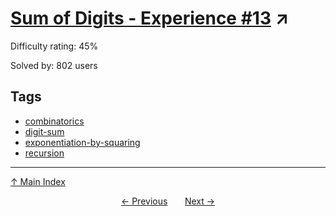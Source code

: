 # [Sum of Digits - Experience #13](https://projecteuler.net/problem=377) ↗️

Difficulty rating: 45%

Solved by: 802 users
## Tags

- [combinatorics](../tags/combinatorics.md)
- [digit-sum](../tags/digit-sum.md)
- [exponentiation-by-squaring](../tags/exponentiation-by-squaring.md)
- [recursion](../tags/recursion.md)



---

[↑ Main Index](../README.md)


<div align=center><a href='376.md'>← Previous</a> &nbsp;&nbsp; &nbsp;&nbsp;  <a href='378.md'>Next →</a></div>
